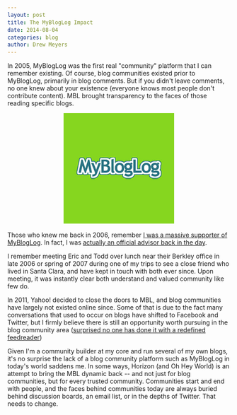 ```yaml
---
layout: post
title: The MyBlogLog Impact
date: 2014-08-04
categories: blog
author: Drew Meyers
---
```


In 2005, MyBlogLog was the first real "community" platform that I can remember existing. Of course, blog communities existed prior to MyBlogLog, primarily in blog comments. But if you didn't leave comments, no one knew about your existence (everyone knows most people don't contribute content). MBL brought transparency to the faces of those reading specific blogs.

<p align="center"><img src="/assets/colophon-mybloglog.jpg"></p>

Those who knew me back in 2006, remember [I was a massive supporter of MyBlogLog](http://www.drewmeyersinsights.com/2006/11/20/if-i-were-the-ceo-of-mybloglog-this-would-be-my-strategy/). In fact, I was [actually an official advisor back in the day](http://whoisandrewwee.com/blogging/whoisandrewweecom-inducted-into-mybloglog-advisors-and-the-social-inner-circle/).

I remember meeting Eric and Todd over lunch near their Berkley office in late 2006 or spring of 2007 during one of my trips to see a close friend who lived in Santa Clara, and have kept in touch with both ever since. Upon meeting, it was instantly clear both understand and valued community like few do.

In 2011, Yahoo! decided to close the doors to MBL, and blog communities have largely not existed online since. Some of that is due to the fact many conversations that used to occur on blogs have shifted to Facebook and Twitter, but I firmly believe there is still an opportunity worth pursuing in the blog community area ([surprised no one has done it with a redefined feedreader](http://www.geekwire.com/2013/opportunity-google-reader-replacements-social/))

Given I'm a community builder at my core and run several of my own blogs, it's no surprise the lack of a blog community platform such as MyBlogLog in today's world saddens me. In some ways, Horizon (and Oh Hey World) is an attempt to bring the MBL dynamic back -- and not just for blog communities, but for every trusted community. Communities start and end with people, and the faces behind communities today are always buried behind discussion boards, an email list, or in the depths of Twitter. That needs to change.